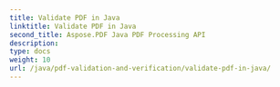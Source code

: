 ```yaml
---
title: Validate PDF in Java
linktitle: Validate PDF in Java
second_title: Aspose.PDF Java PDF Processing API
description: 
type: docs
weight: 10
url: /java/pdf-validation-and-verification/validate-pdf-in-java/
---
```

